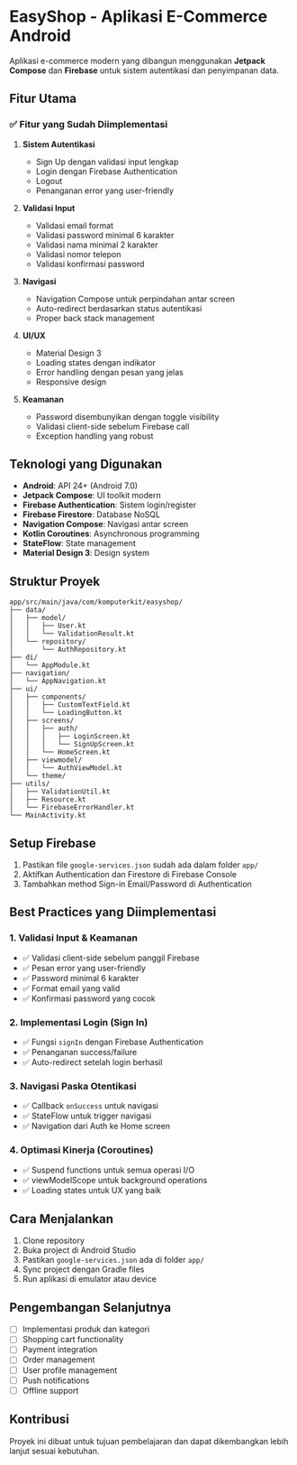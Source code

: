 # EasyShop - Aplikasi E-Commerce Android

Aplikasi e-commerce modern yang dibangun menggunakan **Jetpack Compose** dan **Firebase** untuk sistem autentikasi dan penyimpanan data.

## Fitur Utama

### ✅ Fitur yang Sudah Diimplementasi

1. **Sistem Autentikasi**

   - Sign Up dengan validasi input lengkap
   - Login dengan Firebase Authentication
   - Logout
   - Penanganan error yang user-friendly

2. **Validasi Input**

   - Validasi email format
   - Validasi password minimal 6 karakter
   - Validasi nama minimal 2 karakter
   - Validasi nomor telepon
   - Validasi konfirmasi password

3. **Navigasi**

   - Navigation Compose untuk perpindahan antar screen
   - Auto-redirect berdasarkan status autentikasi
   - Proper back stack management

4. **UI/UX**

   - Material Design 3
   - Loading states dengan indikator
   - Error handling dengan pesan yang jelas
   - Responsive design

5. **Keamanan**
   - Password disembunyikan dengan toggle visibility
   - Validasi client-side sebelum Firebase call
   - Exception handling yang robust

## Teknologi yang Digunakan

- **Android**: API 24+ (Android 7.0)
- **Jetpack Compose**: UI toolkit modern
- **Firebase Authentication**: Sistem login/register
- **Firebase Firestore**: Database NoSQL
- **Navigation Compose**: Navigasi antar screen
- **Kotlin Coroutines**: Asynchronous programming
- **StateFlow**: State management
- **Material Design 3**: Design system

## Struktur Proyek

```
app/src/main/java/com/komputerkit/easyshop/
├── data/
│   ├── model/
│   │   ├── User.kt
│   │   └── ValidationResult.kt
│   └── repository/
│       └── AuthRepository.kt
├── di/
│   └── AppModule.kt
├── navigation/
│   └── AppNavigation.kt
├── ui/
│   ├── components/
│   │   ├── CustomTextField.kt
│   │   └── LoadingButton.kt
│   ├── screens/
│   │   ├── auth/
│   │   │   ├── LoginScreen.kt
│   │   │   └── SignUpScreen.kt
│   │   └── HomeScreen.kt
│   ├── viewmodel/
│   │   └── AuthViewModel.kt
│   └── theme/
├── utils/
│   ├── ValidationUtil.kt
│   ├── Resource.kt
│   └── FirebaseErrorHandler.kt
└── MainActivity.kt
```

## Setup Firebase

1. Pastikan file `google-services.json` sudah ada dalam folder `app/`
2. Aktifkan Authentication dan Firestore di Firebase Console
3. Tambahkan method Sign-in Email/Password di Authentication

## Best Practices yang Diimplementasi

### 1. **Validasi Input & Keamanan**

- ✅ Validasi client-side sebelum panggil Firebase
- ✅ Pesan error yang user-friendly
- ✅ Password minimal 6 karakter
- ✅ Format email yang valid
- ✅ Konfirmasi password yang cocok

### 2. **Implementasi Login (Sign In)**

- ✅ Fungsi `signIn` dengan Firebase Authentication
- ✅ Penanganan success/failure
- ✅ Auto-redirect setelah login berhasil

### 3. **Navigasi Paska Otentikasi**

- ✅ Callback `onSuccess` untuk navigasi
- ✅ StateFlow untuk trigger navigasi
- ✅ Navigation dari Auth ke Home screen

### 4. **Optimasi Kinerja (Coroutines)**

- ✅ Suspend functions untuk semua operasi I/O
- ✅ viewModelScope untuk background operations
- ✅ Loading states untuk UX yang baik

## Cara Menjalankan

1. Clone repository
2. Buka project di Android Studio
3. Pastikan `google-services.json` ada di folder `app/`
4. Sync project dengan Gradle files
5. Run aplikasi di emulator atau device

## Pengembangan Selanjutnya

- [ ] Implementasi produk dan kategori
- [ ] Shopping cart functionality
- [ ] Payment integration
- [ ] Order management
- [ ] User profile management
- [ ] Push notifications
- [ ] Offline support

## Kontribusi

Proyek ini dibuat untuk tujuan pembelajaran dan dapat dikembangkan lebih lanjut sesuai kebutuhan.
